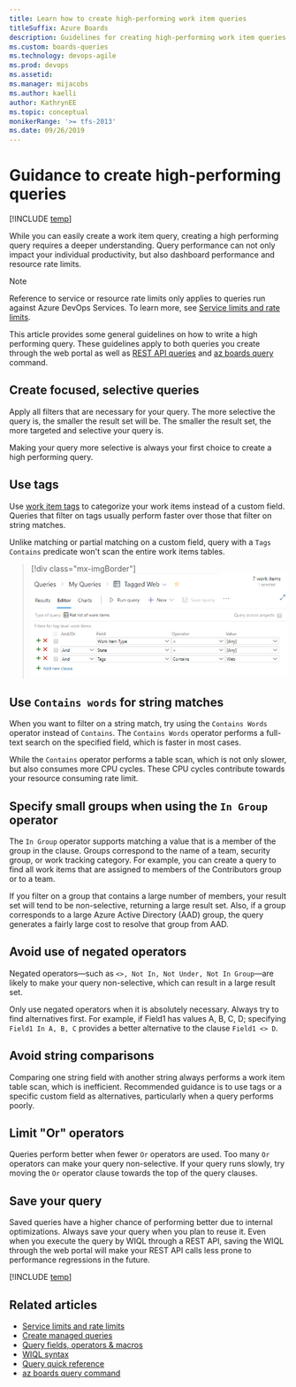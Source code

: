 ```yaml
---
title: Learn how to create high-performing work item queries
titleSuffix: Azure Boards
description: Guidelines for creating high-performing work item queries in Azure Boards, Azure DevOps, & Team Foundation Server
ms.custom: boards-queries  
ms.technology: devops-agile
ms.prod: devops
ms.assetid: 
ms.manager: mijacobs
ms.author: kaelli
author: KathrynEE
ms.topic: conceptual
monikerRange: '>= tfs-2013'
ms.date: 09/26/2019  
---
```



# Guidance to create high-performing queries  
 
[!INCLUDE [temp](../includes/version-vsts-tfs-all-versions.md)]

While you can easily create a work item query, creating a high performing query requires a deeper understanding. Query performance can not only impact your individual productivity, but also dashboard performance and resource rate limits.  

> [!NOTE]   
> Reference to service or resource rate limits only applies to queries run against Azure DevOps Services. To learn more, see [Service limits and rate limits](../../user-guide/service-limits.md). 

This article provides some general guidelines on how to write a high performing query. These guidelines apply to both queries you create through the web portal as well as [REST API queries](/rest/api/azure/devops/wit/queries) and [az boards query](/cli/azure/ext/azure-devops/boards#ext-azure-devops-az-boards-query) command.



## Create focused, selective queries  

Apply all filters that are necessary for your query. The more selective the query is, the smaller the result set will be. The smaller the result set, the more targeted and selective your query is. 

Making your query more selective is always your first choice to create a high performing query. 
 
## Use tags

Use [work item tags](add-tags-to-work-items.md) to categorize your work items instead of a custom field. Queries that filter on tags usually perform faster over those that filter on string matches. 

Unlike matching or partial matching on a custom field, query with a `Tags Contains` predicate won't scan the entire work items tables. 

> [!div class="mx-imgBorder"]  
> ![Filter on tags](media/high-perf/tag-contains-web.png)  


## Use `Contains words` for string matches
 
When you want to filter on a string match, try using the `Contains Words` operator instead of `Contains`. The `Contains Words` operator performs a full-text search on the specified field, which is faster in most cases. 

While the `Contains` operator performs a table scan, which is not only slower, but also consumes more CPU cycles. These CPU cycles contribute towards your resource consuming rate limit. 
 
## Specify small groups when using the `In Group` operator 

The `In Group` operator supports matching a value that is a member of the group in the clause. Groups correspond to the name of a team, security group, or work tracking category. For example, you can create a query to find all work items that are assigned to members of the Contributors group or to a team. 

If you filter on a group that contains a large number of members, your result set will tend to be non-selective, returning a large result set. Also, if a group corresponds to a large Azure Active Directory (AAD) group, the query generates a fairly large cost to resolve that group from AAD.  

## Avoid use of negated operators 

Negated operators&mdash;such as `<>, Not In, Not Under, Not In Group`&mdash;are likely to make your query non-selective, which can result in a large result set. 

Only use negated operators when it is absolutely necessary. Always try to find alternatives first. For example, if Field1 has values A, B, C, D; specifying `Field1 In A, B, C` provides a better alternative to the clause `Field1 <> D`.


## Avoid string comparisons  

Comparing one string field with another string always performs a work item table scan, which is inefficient. Recommended guidance is to use tags or a specific custom field as alternatives, particularly when a query performs poorly. 
 
## Limit "Or" operators

Queries perform better when fewer `Or` operators are used. Too many `Or` operators can make your query non-selective. If your query runs slowly, try moving the `Or` operator clause towards the top of the query clauses.  
 

## Save your query 

Saved queries have a higher chance of performing better due to internal optimizations. Always save your query when you plan to reuse it.  Even when you execute the query by WIQL through a REST API, saving the WIQL through the web portal will make your REST API calls less prone to performance regressions in the future. 

[!INCLUDE [temp](../includes/rest-apis-queries.md)]

## Related articles

- [Service limits and rate limits](../../user-guide/service-limits.md) 
- [Create managed queries](using-queries.md)
- [Query fields, operators & macros](query-operators-variables.md)
- [WIQL syntax](wiql-syntax.md)
- [Query quick reference](query-index-quick-ref.md)
- [az boards query command](/cli/azure/ext/azure-devops/boards#ext-azure-devops-az-boards-query)